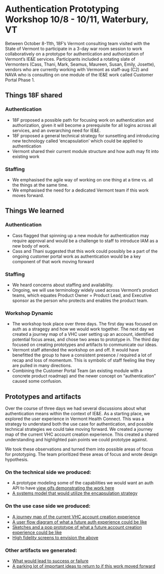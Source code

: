 # Authentication Prototyping Workshop 10/8 - 10/11, Waterbury, VT

Between October 8-11th, 18F’s Vermont consulting team visited with the State of Vermont to participate in a 3-day war room session to work collaboratively on a prototype for authentication and authorization of Vermont’s IE&E services. Participants included a rotating slate of Vermonters (Cass, Thani, Mark, Seamus, Maureen, Susan, Emily, Josette), vendors who are currently working with Vermont as staff-aug (C2) and NAVA who is consulting on one module of the IE&E work called Customer Portal Phase 1. 

## Things 18F shared
### Authentication
- 18F proposed a possible path for focusing work on authentication and authorization, given it will become a prerequisite for all logins across all services, and an overarching need for IE&E. 
- 18F proposed a general technical strategy for sunsetting and introducing new technology called ‘encapsulation’ which could be applied to authentication
- Vermont shared their current module structure and how auth may fit into existing work

### Staffing
- We emphasised the agile way of working on one thing at a time vs. all the things at the same time.
- We emphasised the need for a dedicated Vermont team if this work moves forward. 

## Things We learned
### Authentication
- Cass flagged that spinning up a new module for authentication may require approval and would be a challenge to staff to introduce IAM as a new body of work. 
- Cass and Thani suggested that this work could possibly be a part of the ongoing customer portal work as authentication would be a key component of that work moving forward

### Staffing
- We heard concerns about staffing and availability. 
- Ongoing, we will use terminology widely used across Vermont’s product teams, which equates Product Owner = Product Lead, and Executive sponsor as the person who protects and enables the product team. 

### Workshop Dynamic
- The workshop took place over three days. The first day was focused on auth as a stragegy and how we would work together. The next day we created a journey map of a VHC user setting up an account, identified potential focus areas, and chose two areas to prototype in. The third day focused on creating prototypes and artifacts to communicate our ideas. 
- Vermont staff attended the workshop on and off. It would have benefitted the group to have a consistent presence / required a lot of recap and loss of momentum. This is symbolic of staff feeling like they are pulled in many directions. 
- Combining the Customer Portal Team (an existing module with a concrete product roadmap) and the newer concept on “authentication” caused some confusion.


## Prototypes and artifacts
Over the course of three days we had several discussions about what authentication means within the context of IE&E. As a starting place, we explored the user experience in Vermont Health Connect. This was a strategy to understand both the use case for authentication, and possible technical strategies we could take moving forward. We created a journey map of the current VHC account creation experience. This created a shared understanding and highlighted pain points we could prototype against. 

We took these observations and turned them into possible areas of focus for prototyping. The team prioritized these areas of focus and wrote design hypothesis. 

### On the technical side we produced:
- A prototype modeling some of the capabilities we would want an auth API to have [view gifs demonstrating the work here](https://github.com/VermontAHS/Authentication-Workshop/blob/master/auth_prototype_gifs.zip)
- [A systems model that would utilize the encapsulation strategy](https://github.com/VermontAHS/Authentication-Workshop/blob/master/AuthAPIDiagram.PNG)

### On the use case side we produced: 
- [A journey map of the current VHC account creation experience](https://app.mural.co/t/nava4113/m/nava4113/1539180761392/1d76b180583ab580b2ccd49acce205bc2fb48ee5)
- [A user flow diagram of what a future auth experience could be like](https://github.com/VermontAHS/Authentication-Workshop/blob/master/Create%20Account%20and%20Auth%20Steps.pdf)
- [Sketches and a pop prototype of what a future account creation experience could be like](https://invis.io/SXOIFAQBHNW) 
- [High fidelity screens to envision the above](https://github.com/VermontAHS/Authentication-Workshop/blob/master/VT_Auth_Mockups.zip)

### Other artifacts we generated: 
- [What would lead to success or failure](https://app.mural.co/t/gsa6/m/gsa6/1539872979181/ff3ebae672b613dfd21a767551412368b034cf6d) 
- [A parking lot of important ideas to return to if this work moved forward](https://app.mural.co/t/gsa6/m/gsa6/1539872979181/ff3ebae672b613dfd21a767551412368b034cf6d)

